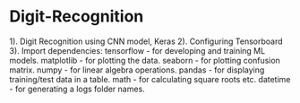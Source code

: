 # Digit-Recognition
1). Digit Recognition using CNN model, Keras
2). Configuring Tensorboard
3). Import dependencies: 
tensorflow - for developing and training ML models.
matplotlib - for plotting the data.
seaborn - for plotting confusion matrix.
numpy - for linear algebra operations.
pandas - for displaying training/test data in a table.
math - for calculating square roots etc.
datetime - for generating a logs folder names.
